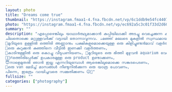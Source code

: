 ```yaml
---		
layout: photo
title: "Dreams come true"
thumbnail: "https://instagram.fmaa1-4.fna.fbcdn.net/vp/6c1ddb9e54fc440784726eada64664c1/5E568EAE/t51.2885-15/sh0.08/e35/c0.135.1080.1080a/s640x640/67523702_636765770160885_3654874296360118156_n.jpg?_nc_ht=instagram.fmaa1-4.fna.fbcdn.net&_nc_cat=109"
photo: "https://instagram.fmaa1-4.fna.fbcdn.net/vp/ec692a5c3c01f33d2d60cbedfd67041e/5E5F51A2/t51.2885-15/e35/67523702_636765770160885_3654874296360118156_n.jpg?_nc_ht=instagram.fmaa1-4.fna.fbcdn.net&_nc_cat=109"
summary: ""
description: "എപ്പോഴെങ്കിലും യാഥാർത്ഥ്യമാക്കാൻ കുപ്പിയിലാക്കി അടച്ചു വെച്ചേക്കുന്ന കുറേ സ്വപ്നങ്ങൾ ഉണ്ട് എല്ലാവർക്കും... എനിക്കും..
ചിലതൊക്കെ മറ്റുള്ളവർക്ക് വട്ടായി തോന്നാവുന്നവ. ☕മഞ്ഞ് മലേടെ മുകളിൽ സ്വസ്ഥമായിരുന്ന് കട്ടൻചായ കുടിക്കണം,
🌳മുറിയുടെ ഉള്ളിൽ ഒത്തിരി അണ്ണാനും പക്ഷികളുമൊക്കെയുള്ള ഒരു കിളിച്ചുണ്ടൻമാവ് വളർത്തണം,
🦊ഒരു കുറുക്കൻ കുഞ്ഞിനെ വീട്ടിൽ ഇണക്കി വളർത്തണം,
🏡കാടിനുള്ളിൽ ഒരു കൊച്ചു വീടുപണിയണം, 🐠മുറിയുടെ ഒരു ഭിത്തി മുഴുവൻ aquarium വേണം,
💁🏻‍♂️ഒത്തിരിപ്പേർക്ക്‌ ഉപകാരമുള്ള ഒരു product ഉണ്ടാക്കണം,
😇നാളെമുതൽ ഞാൻ ഇല്ല എന്നറിയുമ്പോൾ ആരെങ്കിലുമൊക്കെ സങ്കടപെടണം,
🚌ഒരു van മേടിച്ച് മാസങ്ങൾ നീണ്ടുനിൽക്കുന്ന ഒരു യാത്ര പോവണം,
പിന്നെ, ഇത്രേം വായിച്ചവരെ സമ്മതിക്കണം 😉🤗"
fullsize: ""
categories: ["photography"]
---
```

